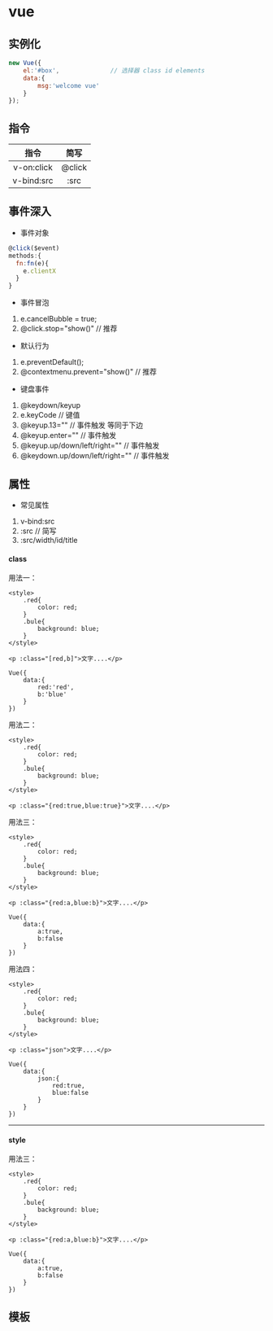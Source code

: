 # vue

## 实例化

```javascript
new Vue({
    el:'#box',              // 选择器 class id elements
    data:{
        msg:'welcome vue'
    }
});
```        

## 指令

|指令|简写|
|:---:|:---:|
|v-on:click|@click|
|v-bind:src|:src|


## 事件深入

* 事件对象

```javascript
@click($event)
methods:{
  fn:fn(e){
    e.clientX
  }
}
```

* 事件冒泡

1. e.cancelBubble = true;
2. @click.stop="show()" // 推荐

* 默认行为

1. e.preventDefault();
1. @contextmenu.prevent="show()"    // 推荐

* 键盘事件

1. @keydown/keyup
2. e.keyCode    // 键值
2. @keyup.13="" // 事件触发 等同于下边
2. @keyup.enter="" // 事件触发
2. @keyup.up/down/left/right="" // 事件触发
2. @keydown.up/down/left/right="" // 事件触发

## 属性

* 常见属性

1. v-bind:src
1. :src // 简写
1. :src/width/id/title

#### class

用法一：

```
<style>
    .red{
        color: red;
    }
    .bule{
        background: blue;
    }
</style>

<p :class="[red,b]">文字....</p>

Vue({
    data:{
        red:'red',
        b:'blue'
    }
})
```

用法二：

```
<style>
    .red{
        color: red;
    }
    .bule{
        background: blue;
    }
</style>

<p :class="{red:true,blue:true}">文字....</p>
```

用法三：

```
<style>
    .red{
        color: red;
    }
    .bule{
        background: blue;
    }
</style>

<p :class="{red:a,blue:b}">文字....</p>

Vue({
    data:{
        a:true,   
        b:false
    }
})
```

用法四：

```
<style>
    .red{
        color: red;
    }
    .bule{
        background: blue;
    }
</style>

<p :class="json">文字....</p>

Vue({
    data:{
        json:{
            red:true,
            blue:false
        }
    }
})
```

---- 

#### style

用法三：

```
<style>
    .red{
        color: red;
    }
    .bule{
        background: blue;
    }
</style>

<p :class="{red:a,blue:b}">文字....</p>

Vue({
    data:{
        a:true,   
        b:false
    }
})
```

## 模板








